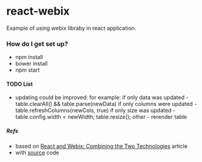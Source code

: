 # react-webix #

Example of using webix libraby in react application.

### How do I get set up? ###

* npm install
* bower install
* npm start


#### TODO List ####

* updating could be improved: 
  for example:
  if only data was updated - table.clearAll() && table.parse(newData)
  if only columns were updated  - table.refreshColumns(newCols, true)
  if only size was updated - table.config.width = newWidth; table.resize();
  other - rerender table


##### Refs

* based on [React and Webix: Combining the Two Technologies](http://xbsoftware.com/blog/react-and-webix-combining-two-technologies/) article
* with [source](https://bitbucket.org/ilyabasiuk/react-webix/src) code